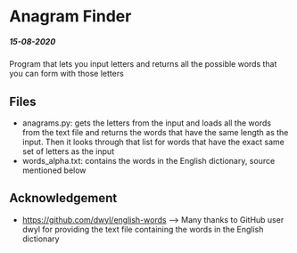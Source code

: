 # Anagram Finder
##### 15-08-2020
Program that lets you input letters and returns all the possible 
words that you can form with those letters

## Files
* anagrams.py: gets the letters from the input and loads all the words from the text file and 
returns the words that have the same length as the input. Then it looks through that list
for words that have the exact same set of letters as the input
* words_alpha.txt: contains the words in the English dictionary, source mentioned below

## Acknowledgement
* https://github.com/dwyl/english-words --> Many thanks to GitHub user
dwyl for providing the text file containing the words in the English dictionary
